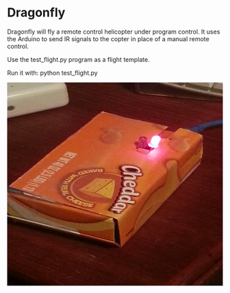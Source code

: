 Dragonfly
=========

Dragonfly will fly a remote control helicopter under program control.
It uses the Arduino to send IR signals to the copter in place of a
manual remote control.

Use the test_flight.py program as a flight template.

Run it with:
python test_flight.py

<img src="https://raw.githubusercontent.com/ALXcombs/Dragonfly/master/media/Arduino%20Box.jpg" height = "474" width = "633">
